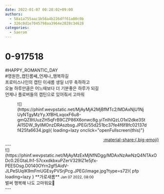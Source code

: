 ```yaml
---
date: 2022-01-07 00:28:02+09:00
authors:
  - 58a1a755aac1b56a4b226dff61a00c0b
  - 326c0d1e7045798aa3964e2028c34628
categories:
  - Saerom
---
```


# 0-917518

<div class="post-container" markdown="1">
<div class="content-container md-sidebar__scrollwrap" markdown="1">

\#HAPPY_ROMANTIC_DAY<br>\#영원한_캡틴롬쌔_언제나_행복하길<br> 프로미스나인의 캡틴 이새롬 생일 너무 축하하고<br>오늘 하루만큼은 어느때보다 더 기분좋은 하루가 되길<br>언제나 플로버들의 캡틴으로 있어줘서 고마워 
<figure markdown="1">
![](https://phinf.wevpstatic.net/MjAyMjA2MjBfMTc2/MDAxNjU1NjUyNTgyMzYy.XfBHLxqoxF6u8-gmQZ8tUuzZH5qFrB9CZP86X6onwc8g.yiTnlhIQzLO1xI2dke3StAl15DW_9ylIMOnzDRAszbsg.JPEG/55d251bc37fe4f6f8fc02137df425fa6634.jpg){ loading=lazy onclick="openFullscreen(this)"}
</figure>


</div>
</div>

<div style="text-align: right;" markdown="1">
<a href="https://weverse.io/fromis9/fanpost/0-917518" style="text-align: right;">:material-share:{.big-emoji}</a>
</div>
---

<div class="comments-container md-sidebar__scrollwrap" markdown="1">
<div class="comment" markdown="1">
<div class='id-container' markdown="1">
![](https://phinf.wevpstatic.net/MjAyMzExMjNfNDgg/MDAxNzAwNzQ4NTAxODc0.2EGtaLlh1-57cxxdkbxuPZerV329IZ1e5jfx-PEESOsg.D0140OYrn2gf5AidV-JLPeSUqIK9mFmUGEsyPVSrjPcg.JPEG/image.jpg?type=s72){ pfp loading=lazy }
**<span class="artist">가로새롬</span>** <small>Jan 07 2022, 08:00</small><br>
</div>
<div class='comment-body' markdown="1">
벌써 행복해 나도 고마워요💜
</div>
</div>
</div>
---

